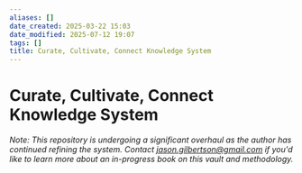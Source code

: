 ```yaml
---
aliases: []
date_created: 2025-03-22 15:03
date_modified: 2025-07-12 19:07
tags: []
title: Curate, Cultivate, Connect Knowledge System
---
```


# Curate, Cultivate, Connect Knowledge System

_Note: This repository is undergoing a significant overhaul as the author has continued refining the system. Contact jason.gilbertson@gmail.com if you'd like to learn more about an in-progress book on this vault and methodology._
